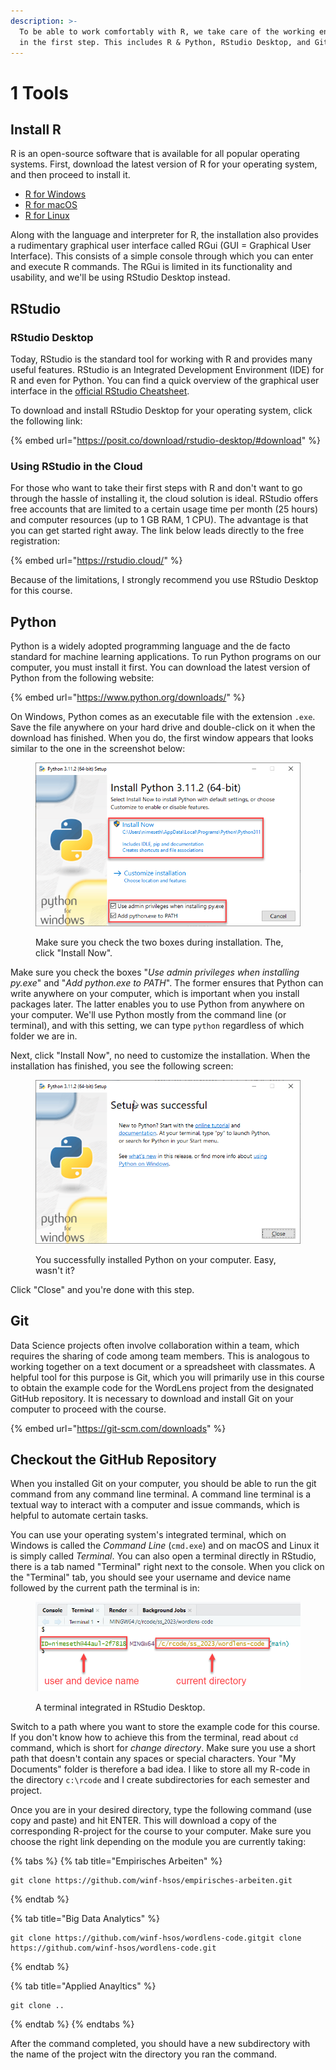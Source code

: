 ```yaml
---
description: >-
  To be able to work comfortably with R, we take care of the working environment
  in the first step. This includes R & Python, RStudio Desktop, and Git.
---
```


# 1 Tools

## Install R

R is an open-source software that is available for all popular operating systems. First, download the latest version of R for your operating system, and then proceed to install it.

* [R for Windows](https://cran.r-project.org/bin/windows/base/)
* [R for macOS](https://cran.r-project.org/bin/macosx/)
* [R for Linux](https://cran.r-project.org/bin/linux/)

Along with the language and interpreter for R, the installation also provides a rudimentary graphical user interface called RGui (GUI = Graphical User Interface). This consists of a simple console through which you can enter and execute R commands. The RGui is limited in its functionality and usability, and we'll be using RStudio Desktop instead.&#x20;

## RStudio

### RStudio Desktop

Today, RStudio is the standard tool for working with R and provides many useful features. RStudio is an Integrated Development Environment (IDE) for R and even for Python. You can find a quick overview of the graphical user interface in the [official RStudio Cheatsheet](https://posit.co/wp-content/uploads/2022/10/rstudio-ide-1.pdf).

To download and install RStudio Desktop for your operating system, click the following link:

{% embed url="https://posit.co/download/rstudio-desktop/#download" %}

### Using RStudio in the Cloud

For those who want to take their first steps with R and don't want to go through the hassle of installing it, the cloud solution is ideal. RStudio offers free accounts that are limited to a certain usage time per month (25 hours) and computer resources (up to 1 GB RAM, 1 CPU). The advantage is that you can get started right away. The link below leads directly to the free registration:

{% embed url="https://rstudio.cloud/" %}

Because of the limitations, I strongly recommend you use RStudio Desktop for this course.

## Python

Python is a widely adopted programming language and the de facto standard for machine learning applications. To run Python programs on our computer, you must install it first. You can download the latest version of Python from the following website:

{% embed url="https://www.python.org/downloads/" %}

On Windows, Python comes as an executable file with the extension `.exe`. Save the file anywhere on your hard drive and double-click on it when the download has finished. When you do, the first window appears that looks similar to the one in the screenshot below:

<figure><img src="../.gitbook/assets/image (56).png" alt=""><figcaption><p>Make sure you check the two boxes during installation. The, click "Install Now".</p></figcaption></figure>

Make sure you check the boxes "_Use admin privileges when installing py.exe_" and "_Add python.exe to PATH_". The former ensures that Python can write anywhere on your computer, which is important when you install packages later. The latter enables you to use Python from anywhere on your computer. We'll use Python mostly from the command line (or terminal), and with this setting, we can type `python` regardless of which folder we are in.

Next, click "Install Now", no need to customize the installation. When the installation has finished, you see the following screen:

<figure><img src="../.gitbook/assets/image (57).png" alt=""><figcaption><p>You successfully installed Python on your computer. Easy, wasn't it?</p></figcaption></figure>

Click "Close" and you're done with this step.

## Git

Data Science projects often involve collaboration within a team, which requires the sharing of code among team members. This is analogous to working together on a text document or a spreadsheet with classmates. A helpful tool for this purpose is Git, which you will primarily use in this course to obtain the example code for the WordLens project from the designated GitHub repository. It is necessary to download and install Git on your computer to proceed with the course.

{% embed url="https://git-scm.com/downloads" %}

## Checkout the GitHub Repository

When you installed Git on your computer, you should be able to run the git command from any command line terminal. A command line terminal is a textual way to interact with a computer and issue commands, which is helpful to automate certain tasks.

You can use your operating system's integrated terminal, which on Windows is called the _Command Line_ (`cmd.exe`) and on macOS and Linux it is simply called _Terminal_. You can also open a terminal directly in RStudio, there is a tab named "Terminal" right next to the console. When you click on the "Terminal" tab, you should see your username and device name followed by the current path the terminal is in:

<figure><img src="../.gitbook/assets/image (58).png" alt=""><figcaption><p>A terminal integrated in RStudio Desktop.</p></figcaption></figure>

Switch to a path where you want to store the example code for this course. If you don't know how to achieve this from the terminal, read about `cd` command, which is short for _change directory_. Make sure you use a short path that doesn't contain any spaces or special characters. Your "My Documents" folder is therefore a bad idea. I like to store all my R-code in the directory `c:\rcode` and I create subdirectories for each semester and project.

Once you are in your desired directory, type the following command (use copy and paste) and hit ENTER. This will download a copy of the corresponding R-project for the course to your computer. Make sure you choose the right link depending on the module you are currently taking:



{% tabs %}
{% tab title="Empirisches Arbeiten" %}
```
git clone https://github.com/winf-hsos/empirisches-arbeiten.git
```
{% endtab %}

{% tab title="Big Data Analytics" %}
```
git clone https://github.com/winf-hsos/wordlens-code.gitgit clone https://github.com/winf-hsos/wordlens-code.git
```
{% endtab %}

{% tab title="Applied Anayltics" %}
```
git clone ..
```
{% endtab %}
{% endtabs %}

After the command completed, you should have a new subdirectory with the name of the project witn the directory you ran the command.
